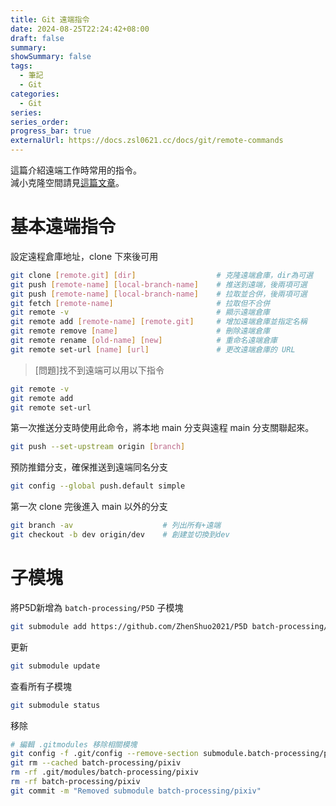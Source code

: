 ```yaml
---
title: Git 遠端指令
date: 2024-08-25T22:24:42+08:00
draft: false
summary: 
showSummary: false
tags:
  - 筆記
  - Git
categories:
  - Git
series:
series_order: 
progress_bar: true
externalUrl: https://docs.zsl0621.cc/docs/git/remote-commands
---
```


這篇介紹遠端工作時常用的指令。  
減小克隆空間請見[這篇文章](/posts/git-reduce-size/)。

# 基本遠端指令

設定遠程倉庫地址，clone 下來後可用

```sh
git clone [remote.git] [dir]                  # 克隆遠端倉庫，dir為可選
git push [remote-name] [local-branch-name]    # 推送到遠端，後兩項可選
git push [remote-name] [local-branch-name]    # 拉取並合併，後兩項可選
git fetch [remote-name]                       # 拉取但不合併
git remote -v                                 # 顯示遠端倉庫
git remote add [remote-name] [remote.git]     # 增加遠端倉庫並指定名稱
git remote remove [name]                      # 刪除遠端倉庫
git remote rename [old-name] [new]            # 重命名遠端倉庫
git remote set-url [name] [url]               # 更改遠端倉庫的 URL
```

> [問題]找不到遠端可以用以下指令

```sh
git remote -v
git remote add
git remote set-url
```

第一次推送分支時使用此命令，將本地 main 分支與遠程 main 分支關聯起來。

```sh
git push --set-upstream origin [branch]
```

預防推錯分支，確保推送到遠端同名分支

```sh
git config --global push.default simple
```

第一次 clone 完後進入 main 以外的分支

```sh
git branch -av                    # 列出所有+遠端
git checkout -b dev origin/dev    # 創建並切換到dev
```

# 子模塊

將P5D新增為 `batch-processing/P5D` 子模塊

```sh
git submodule add https://github.com/ZhenShuo2021/P5D batch-processing/P5D
```

更新

```sh
git submodule update
```

查看所有子模塊

```sh
git submodule status
```

移除

```sh
# 編輯 .gitmodules 移除相關模塊
git config -f .git/config --remove-section submodule.batch-processing/pixiv
git rm --cached batch-processing/pixiv
rm -rf .git/modules/batch-processing/pixiv
rm -rf batch-processing/pixiv
git commit -m "Removed submodule batch-processing/pixiv"
```
